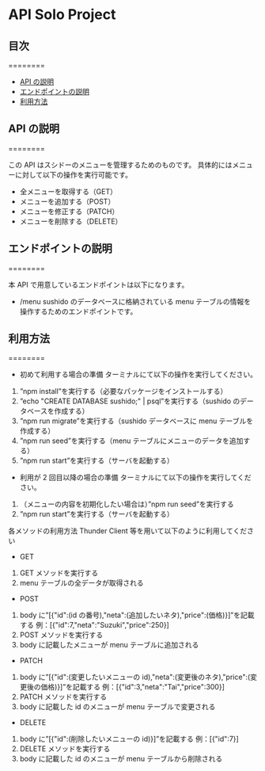 # API Solo Project

## 目次

========

- [API の説明](#APIの説明)
- [エンドポイントの説明](#エンドポイントの説明)
- [利用方法](#利用方法)

## API の説明

========

この API はスシドーのメニューを管理するためのものです。
具体的にはメニューに対して以下の操作を実行可能です。

- 全メニューを取得する（GET）
- メニューを追加する（POST）
- メニューを修正する（PATCH）
- メニューを削除する（DELETE）

## エンドポイントの説明

========

本 API で用意しているエンドポイントは以下になります。

- /menu
  sushido のデータベースに格納されている menu テーブルの情報を操作するためのエンドポイントです。

## 利用方法

========

- 初めて利用する場合の準備
  ターミナルにて以下の操作を実行してください。

1.  ”npm install”を実行する（必要なパッケージをインストールする）
2.  ”echo "CREATE DATABASE sushido;" | psql”を実行する（sushido のデータベースを作成する）
3.  ”npm run migrate”を実行する（sushido データベースに menu テーブルを作成する）
4.  ”npm run seed”を実行する（menu テーブルにメニューのデータを追加する）
5.  ”npm run start”を実行する（サーバを起動する）

- 利用が 2 回目以降の場合の準備
  ターミナルにて以下の操作を実行してください。

1.  （メニューの内容を初期化したい場合は）”npm run seed”を実行する
2.  ”npm run start”を実行する（サーバを起動する）

各メソッドの利用方法
Thunder Client 等を用いて以下のように利用してください

- GET

1.  GET メソッドを実行する
2.  menu テーブルの全データが取得される

- POST

1.  body に”[{"id":(id の番号),"neta":(追加したいネタ),"price":(価格)}]”を記載する
    例：[{"id":7,"neta":"Suzuki","price":250}]
2.  POST メソッドを実行する
3.  body に記載したメニューが menu テーブルに追加される

- PATCH

1.  body に”[{"id":(変更したいメニューの id),"neta":(変更後のネタ),"price":(変更後の価格)}]”を記載する
    例：[{"id":3,"neta":"Tai","price":300}]
2.  PATCH メソッドを実行する
3.  body に記載した id のメニューが menu テーブルで変更される

- DELETE

1.  body に”[{"id":(削除したいメニューの id)}]”を記載する
    例：[{"id":7}]
2.  DELETE メソッドを実行する
3.  body に記載した id のメニューが menu テーブルから削除される
